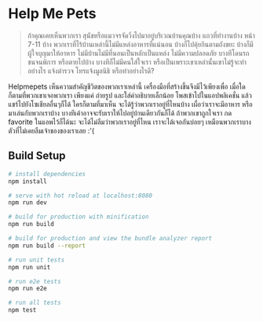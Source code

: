# Help Me Pets 

> ถ้าคุณเคยเห็นพวกเรา สุนัขหรือแมวจรจัดวิ่งไปมาอยู่บริเวณบ้านคุณบ้าง แถวที่ทำงานบ้าง หน้า 7-11 บ้าง พวกเราที่ไร้บ้านเหล่านี้ไม่มีแหล่งอาหารที่แน่นอน บ้างก็ไปคุ้ยกินตามถังขยะ บ้างก็มีผู้ใจบุญมาให้อาหาร ไม่มีบ้านไม่มีที่นอนเป็นหลักเป็นแหล่ง ไม่มีความปลอดภัย บางทีโดนรถชนจนพิการ หรือตายไปบ้าง บางทีก็ไม่มีคนใส่ใจเรา หรือเป็นเพราะเขาเหล่านั้นเขาไม่รู้จะทำอย่างไร แจ้งตำรวจ โทรแจ้งมูลนิธิ หรือทำอย่างไรดี?

Helpmepets เห็นความสำคัญชีวิตของพวกเราเหล่านี้ เครื่องมือที่สร้างขึ้นจึงมีไว้เพียงเพื่อ เมื่อใดก็ตามที่พวกเขาเจอพวกเรา เพียงแค่ ถ่ายรูป และใส่คำอธิบายเล็กน้อย โพสเข้าไปในแอปพลิเคชั่น แล้วแชร์ไปยังโซเชียลอื่นๆก็ได้ ใครก็ตามที่มาเห็น จะได้รู้ว่าพวกเราอยู่ที่ไหนบ้าง เผื่อว่าเราจะมีอาหาร หรือมาเล่นกับพวกเราบ้าง บางทีเค้าอาจจะรับเราให้ไปอยู่บ้านเดียวกันก็ได้ ถ้าพวกเขาถูกใจเรา กด favorite ในแอพไว้ก็ได้นะ จะได้ไม่ลืมว่าพวกเราอยู่ที่ไหน เราจะได้เจอกันบ่อยๆ เหมือนพวกเราบางตัวที่ไม่เคยลืมเจ้าของของเราเลย :'(


## Build Setup

``` bash
# install dependencies
npm install

# serve with hot reload at localhost:8080
npm run dev

# build for production with minification
npm run build

# build for production and view the bundle analyzer report
npm run build --report

# run unit tests
npm run unit

# run e2e tests
npm run e2e

# run all tests
npm test
```

